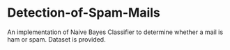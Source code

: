 # Detection-of-Spam-Mails
An implementation of  Naive Bayes Classifier to determine whether a mail is ham or spam. Dataset is provided.
